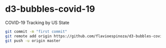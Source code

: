# d3-bubbles-covid-19
COVID-19 Tracking by US State

```bash
git commit -m "first commit"
git remote add origin https://github.com/flavioespinoza/d3-bubbles-covid-19.git
git push -u origin master
```